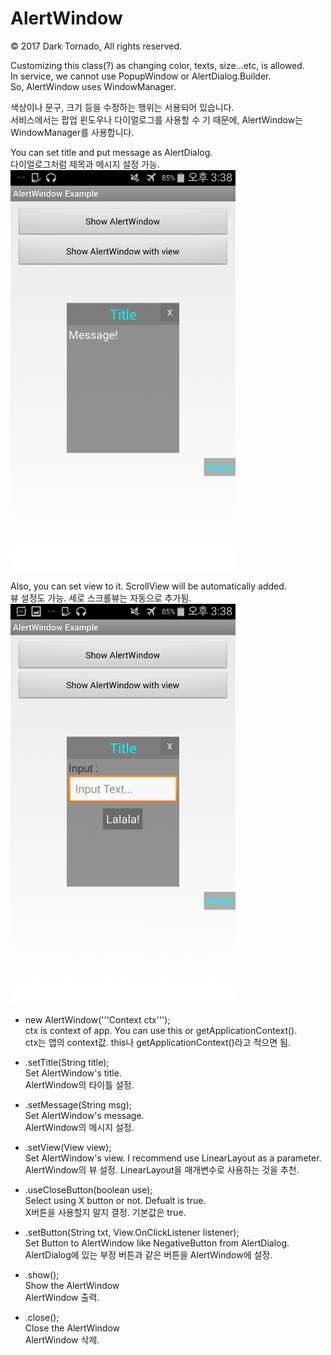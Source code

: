 # AlertWindow

© 2017 Dark Tornado, All rights reserved.

Customizing this class(?) as changing color, texts, size...etc, is allowed.<br>
In service, we cannot use PopupWindow or AlertDialog.Builder.<br>
So, AlertWindow uses WindowManager.<br>

색상이나 문구, 크기 등을 수정하는 행위는 서용되어 있습니다.<br>
서비스에서는 팝업 윈도우나 다이얼로그를 사용할 수 기 때문에, AlertWindow는 WindowManager를 사용합니다.<br>



You can set title and put message as AlertDialog.<br>
다이얼로그처럼 제목과 메시지 설정 가능.<br>
<img src="https://raw.githubusercontent.com/DarkTornado/AlertWindow/master/Example_Image_2.png" width="360">

Also, you can set view to it. ScrollView will be automatically added.<br>
뷰 설정도 가능. 세로 스크롤뷰는 자동으로 추가됨.<br>
<img src="https://raw.githubusercontent.com/DarkTornado/AlertWindow/master/Example_Image_3.png" width="360">


- new AlertWindow('''Context ctx''');<br>
ctx is context of app. You can use this or getApplicationContext().<br>
ctx는 앱의 context값. this나 getApplicationContext()라고 적으면 됨.


- .setTitle(String title);<br>
Set AlertWindow's title.<br>
AlertWindow의 타이틀 설정.

- .setMessage(String msg);<br>
Set AlertWindow's message.<br>
AlertWindow의 메시지 설정.


- .setView(View view);<br>
Set AlertWindow's view. I recommend use LinearLayout as a parameter.<br>
AlertWindow의 뷰 설정. LinearLayout을 매개변수로 사용하는 것을 추천.

- .useCloseButton(boolean use);<br>
Select using X button or not. Defualt is true.<br>
X버튼을 사용할지 말지 결정. 기본값은 true.

- .setButton(String txt, View.OnClickListener listener);<br>
Set Button to AlertWindow like NegativeButton from AlertDialog.<br>
AlertDialog에 있는 부정 버튼과 같은 버튼을 AlertWindow에 설정.

- .show();<br>
Show the AlertWindow<br>
AlertWindow 출력.

- .close();<br>
Close the AlertWindow<br>
AlertWindow 삭제.



